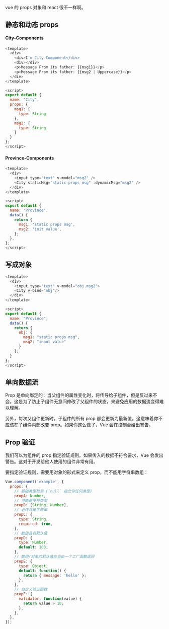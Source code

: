 vue 的 props 对象和 react 很不一样啊。

## 静态和动态 props

#### City-Components

```javascript
<template>
  <div>
    <div>I'm City Component</div>
    <div></div>
    <p>Message From its father: {{msg1}}</p>
    <p>Message From its father: {{msg2 | Uppercase}}</p>
  </div>
</template>

<script>
export default {
  name: "City",
  props: {
    msg1: {
      type: String
    },
    msg2: {
      type: String
    }
  }
};
</script>
```

#### Province-Components

```javascript
<template>
  <div>
    <input type="text" v-model="msg2" />
    <City staticMsg="static props msg" :dynamicMsg="msg2" />
  </div>
</template>

<script>
export default {
  name: 'Province',
  data() {
    return {
      msg1: 'static props msg',
      msg2: 'init value',
    };
  },
};
</script>
```

## 写成对象

```javascript
<template>
  <div>
    <input type="text" v-model="obj.msg2">
    <City v-bind="obj"/>
  </div>
</template>

<script>
export default {
  name: "Province",
  data() {
    return {
      obj: {
        msg1: "static props msg",
        msg2: "input value"
      }
    };
  }
};
</script>
```

## 单向数据流

Prop 是单向绑定的：当父组件的属性变化时，将传导给子组件，但是反过来不会。这是为了防止子组件无意间修改了父组件的状态，来避免应用的数据流变得难以理解。

另外，每次父组件更新时，子组件的所有 prop 都会更新为最新值。这意味着你不应该在子组件内部改变 prop。如果你这么做了，Vue 会在控制台给出警告。

## Prop 验证

我们可以为组件的 prop 指定验证规则。如果传入的数据不符合要求，Vue 会发出警告。这对于开发给他人使用的组件非常有用。

要指定验证规则，需要用对象的形式来定义 prop，而不能用字符串数组：

```javascript
Vue.component('example', {
  props: {
    // 基础类型检测 (`null` 指允许任何类型)
    propA: Number,
    // 可能是多种类型
    propB: [String, Number],
    // 必传且是字符串
    propC: {
      type: String,
      required: true,
    },
    // 数值且有默认值
    propD: {
      type: Number,
      default: 100,
    },
    // 数组/对象的默认值应当由一个工厂函数返回
    propE: {
      type: Object,
      default: function() {
        return { message: 'hello' };
      },
    },
    // 自定义验证函数
    propF: {
      validator: function(value) {
        return value > 10;
      },
    },
  },
});
```

